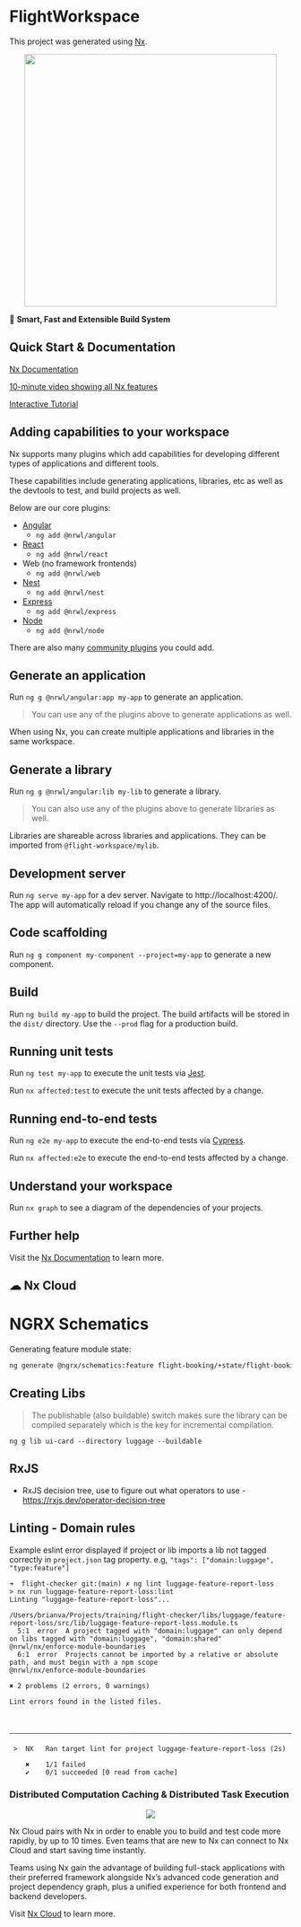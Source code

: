 

# FlightWorkspace

This project was generated using [Nx](https://nx.dev).

<p style="text-align: center;"><img src="https://raw.githubusercontent.com/nrwl/nx/master/images/nx-logo.png" width="450"></p>

🔎 **Smart, Fast and Extensible Build System**

## Quick Start & Documentation

[Nx Documentation](https://nx.dev/angular)

[10-minute video showing all Nx features](https://nx.dev/getting-started/intro)

[Interactive Tutorial](https://nx.dev/tutorial/01-create-application)

## Adding capabilities to your workspace

Nx supports many plugins which add capabilities for developing different types of applications and different tools.

These capabilities include generating applications, libraries, etc as well as the devtools to test, and build projects as well.

Below are our core plugins:

- [Angular](https://angular.io)
  - `ng add @nrwl/angular`
- [React](https://reactjs.org)
  - `ng add @nrwl/react`
- Web (no framework frontends)
  - `ng add @nrwl/web`
- [Nest](https://nestjs.com)
  - `ng add @nrwl/nest`
- [Express](https://expressjs.com)
  - `ng add @nrwl/express`
- [Node](https://nodejs.org)
  - `ng add @nrwl/node`

There are also many [community plugins](https://nx.dev/community) you could add.

## Generate an application

Run `ng g @nrwl/angular:app my-app` to generate an application.

> You can use any of the plugins above to generate applications as well.

When using Nx, you can create multiple applications and libraries in the same workspace.

## Generate a library

Run `ng g @nrwl/angular:lib my-lib` to generate a library.

> You can also use any of the plugins above to generate libraries as well.

Libraries are shareable across libraries and applications. They can be imported from `@flight-workspace/mylib`.

## Development server

Run `ng serve my-app` for a dev server. Navigate to http://localhost:4200/. The app will automatically reload if you change any of the source files.

## Code scaffolding

Run `ng g component my-component --project=my-app` to generate a new component.

## Build

Run `ng build my-app` to build the project. The build artifacts will be stored in the `dist/` directory. Use the `--prod` flag for a production build.

## Running unit tests

Run `ng test my-app` to execute the unit tests via [Jest](https://jestjs.io).

Run `nx affected:test` to execute the unit tests affected by a change.

## Running end-to-end tests

Run `ng e2e my-app` to execute the end-to-end tests via [Cypress](https://www.cypress.io).

Run `nx affected:e2e` to execute the end-to-end tests affected by a change.

## Understand your workspace

Run `nx graph` to see a diagram of the dependencies of your projects.

## Further help

Visit the [Nx Documentation](https://nx.dev/angular) to learn more.






## ☁ Nx Cloud


# NGRX Schematics

Generating feature module state:

```Bash
ng generate @ngrx/schematics:feature flight-booking/+state/flight-booking --module=flight-booking/flight-booking.module.ts --creators --api
```


## Creating Libs

> The publishable (also buildable) switch makes sure the library can be compiled separately which is the key for incremental compilation.
```
ng g lib ui-card --directory luggage --buildable
```


## RxJS

- RxJS decision tree, use to figure out what operators to use - https://rxjs.dev/operator-decision-tree

## Linting - Domain rules

Example eslint error displayed if project or lib imports a lib not tagged correctly in `project.json` tag property. e.g, `"tags": ["domain:luggage", "type:feature"]`

```
➜  flight-checker git:(main) ✗ ng lint luggage-feature-report-loss
> nx run luggage-feature-report-loss:lint
Linting "luggage-feature-report-loss"...

/Users/brianva/Projects/training/flight-checker/libs/luggage/feature-report-loss/src/lib/luggage-feature-report-loss.module.ts
  5:1  error  A project tagged with "domain:luggage" can only depend on libs tagged with "domain:luggage", "domain:shared"  @nrwl/nx/enforce-module-boundaries
  6:1  error  Projects cannot be imported by a relative or absolute path, and must begin with a npm scope                   @nrwl/nx/enforce-module-boundaries

✖ 2 problems (2 errors, 0 warnings)

Lint errors found in the listed files.


 —————————————————————————————————————————————————————————————————————————————————————————————————————————————————————————————————————————————————————————————————————

 >  NX   Ran target lint for project luggage-feature-report-loss (2s)

    ✖    1/1 failed
    ✔    0/1 succeeded [0 read from cache]

```

### Distributed Computation Caching & Distributed Task Execution

<p style="text-align: center;"><img src="https://raw.githubusercontent.com/nrwl/nx/master/images/nx-cloud-card.png"></p>

Nx Cloud pairs with Nx in order to enable you to build and test code more rapidly, by up to 10 times. Even teams that are new to Nx can connect to Nx Cloud and start saving time instantly.

Teams using Nx gain the advantage of building full-stack applications with their preferred framework alongside Nx’s advanced code generation and project dependency graph, plus a unified experience for both frontend and backend developers.

Visit [Nx Cloud](https://nx.app/) to learn more.
